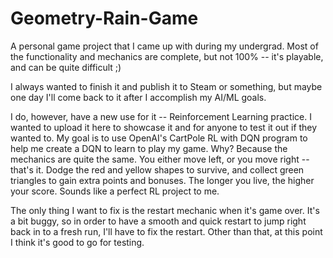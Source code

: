 # Geometry-Rain-Game
A personal game project that I came up with during my undergrad.  Most of the functionality and mechanics are complete, but not 100% -- it's playable, and can be quite difficult ;)

I always wanted to finish it and publish it to Steam or something, but maybe one day I'll come back to it after I accomplish my AI/ML goals.

I do, however, have a new use for it -- Reinforcement Learning practice.  I wanted to upload it here to showcase it and for anyone to test it out if they wanted to. My goal is to use OpenAI's CartPole RL with DQN program to help me create a DQN to learn to play my game.  Why?  Because the mechanics are quite the same.  You either move left, or you move right -- that's it.  Dodge the red and yellow shapes to survive, and collect green triangles to gain extra points and bonuses.  The longer you live, the higher your score.  Sounds like a perfect RL project to me.

The only thing I want to fix is the restart mechanic when it's game over.  It's a bit buggy, so in order to have a smooth and quick restart to jump right back in to a fresh run, I'll have to fix the restart.  Other than that, at this point I think it's good to go for testing.
